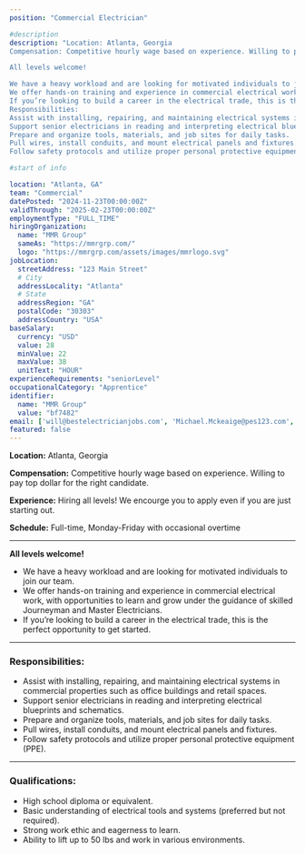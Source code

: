 ```yaml
---
position: "Commercial Electrician"

#description
description: "Location: Atlanta, Georgia
Compensation: Competitive hourly wage based on experience. Willing to pay top dollar for the right candidate. Experience: Hiring all levels! We encourge you to apply even if you are just starting out. Schedule: Full-time, Monday-Friday with occasional overtime

All levels welcome!

We have a heavy workload and are looking for motivated individuals to join our team.
We offer hands-on training and experience in commercial electrical work, with opportunities to learn and grow under the guidance of skilled Journeyman and Master Electricians.
If you’re looking to build a career in the electrical trade, this is the perfect opportunity to get started.
Responsibilities:
Assist with installing, repairing, and maintaining electrical systems in commercial properties such as office buildings and retail spaces.
Support senior electricians in reading and interpreting electrical blueprints and schematics.
Prepare and organize tools, materials, and job sites for daily tasks.
Pull wires, install conduits, and mount electrical panels and fixtures.
Follow safety protocols and utilize proper personal protective equipment (PPE)."

#start of info

location: "Atlanta, GA"
team: "Commercial"
datePosted: "2024-11-23T00:00:00Z"
validThrough: "2025-02-23T00:00:00Z"
employmentType: "FULL_TIME"
hiringOrganization: 
  name: "MMR Group"
  sameAs: "https://mmrgrp.com/"
  logo: "https://mmrgrp.com/assets/images/mmrlogo.svg"
jobLocation:
  streetAddress: "123 Main Street"
  # City
  addressLocality: "Atlanta"
  # State
  addressRegion: "GA"
  postalCode: "30303"
  addressCountry: "USA"
baseSalary:
  currency: "USD"
  value: 28
  minValue: 22
  maxValue: 38
  unitText: "HOUR"
experienceRequirements: "seniorLevel"
occupationalCategory: "Apprentice"
identifier:
  name: "MMR Group"
  value: "bf7482"   
email: ['will@bestelectricianjobs.com', 'Michael.Mckeaige@pes123.com', 'resumes@bestelectricianjobs.zohorecruitmail.com']
featured: false
---
```


**Location:** Atlanta, Georgia  

**Compensation:** Competitive hourly wage based on experience. Willing to pay top dollar for the right candidate. 

**Experience:** Hiring all levels! We encourge you to apply even if you are just starting out.

**Schedule:** Full-time, Monday-Friday with occasional overtime  

---

**All levels welcome!**
- We have a heavy workload and are looking for motivated individuals to join our team.
- We offer hands-on training and experience in commercial electrical work, with opportunities to learn and grow under the guidance of skilled Journeyman and Master Electricians.
- If you’re looking to build a career in the electrical trade, this is the perfect opportunity to get started.

---

### Responsibilities:
- Assist with installing, repairing, and maintaining electrical systems in commercial properties such as office buildings and retail spaces.  
- Support senior electricians in reading and interpreting electrical blueprints and schematics.  
- Prepare and organize tools, materials, and job sites for daily tasks.  
- Pull wires, install conduits, and mount electrical panels and fixtures.  
- Follow safety protocols and utilize proper personal protective equipment (PPE).  

---

### Qualifications:
- High school diploma or equivalent.  
- Basic understanding of electrical tools and systems (preferred but not required).  
- Strong work ethic and eagerness to learn.  
- Ability to lift up to 50 lbs and work in various environments.  



